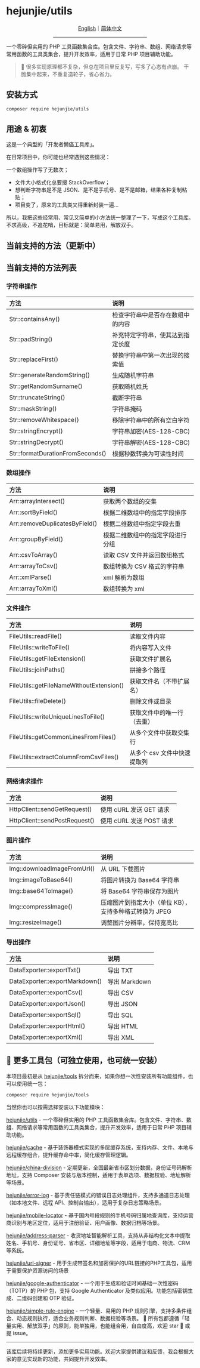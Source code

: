 # hejunjie/utils

<div align="center">
  <a href="./README.md">English</a>｜<a href="./README.zh-CN.md">简体中文</a>
  <hr width="50%"/>
</div>

一个零碎但实用的 PHP 工具函数集合库。包含文件、字符串、数组、网络请求等常用函数的工具类集合，提升开发效率，适用于日常 PHP 项目辅助功能。

> 🌱 很多实现原理都不复杂，但总在项目里反复写，写多了心态有点崩。
> 干脆集中起来，不重复造轮子，省心省力。

## 安装方式

```bash
composer require hejunjie/utils
```

## 用途 & 初衷

这是一个典型的「开发者懒癌工具库」。

在日常项目中，你可能也经常遇到这些情况：

一个数组操作写了无数次；

- 文件大小格式化总要搜 StackOverflow；
- 想判断字符串是不是 JSON、是不是手机号、是不是邮箱，结果各种复制粘贴；
- 项目变了，原来的工具类又得重新封装一遍...

所以，我把这些经常用、常见又简单的小方法统一整理了一下，写成这个工具库。不求高级，不追花哨，目标就是：简单易用，解放双手。

## 当前支持的方法（更新中）

## 当前支持的方法列表

### 字符串操作

| 方法                             | 说明                             |
| :------------------------------- | :------------------------------- |
| Str::containsAny()               | 检查字符串中是否存在数组中的内容 |
| Str::padString()                 | 补充特定字符串，使其达到指定长度 |
| Str::replaceFirst()              | 替换字符串中第一次出现的搜索值   |
| Str::generateRandomString()      | 生成随机字符串                   |
| Str::getRandomSurname()          | 获取随机姓氏                     |
| Str::truncateString()            | 截断字符串                       |
| Str::maskString()                | 字符串掩码                       |
| Str::removeWhitespace()          | 移除字符串中的所有空白字符       |
| Str::stringEncrypt()             | 字符串加密(AES-128-CBC)          |
| Str::stringDecrypt()             | 字符串解密(AES-128-CBC)          |
| Str::formatDurationFromSeconds() | 根据秒数转换为可读性时间         |

### 数组操作

| 方法                           | 说明                             |
| :----------------------------- | :------------------------------- |
| Arr::arrayIntersect()          | 获取两个数组的交集               |
| Arr::sortByField()             | 根据二维数组中的指定字段排序     |
| Arr::removeDuplicatesByField() | 根据二维数组中指定字段去重       |
| Arr::groupByField()            | 根据二维数组中的指定字段进行分组 |
| Arr::csvToArray()              | 读取 CSV 文件并返回数组格式      |
| Arr::arrayToCsv()              | 数组转换为 CSV 格式的字符串      |
| Arr::xmlParse()                | xml 解析为数组                   |
| Arr::arrayToXml()              | 数组转换为 xml                   |

### 文件操作

| 方法                                     | 说明                        |
| :--------------------------------------- | :-------------------------- |
| FileUtils::readFile()                    | 读取文件内容                |
| FileUtils::writeToFile()                 | 将内容写入文件              |
| FileUtils::getFileExtension()            | 获取文件扩展名              |
| FileUtils::joinPaths()                   | 拼接多个路径                |
| FileUtils::getFileNameWithoutExtension() | 获取文件名（不带扩展名）    |
| FileUtils::fileDelete()                  | 删除文件或目录              |
| FileUtils::writeUniqueLinesToFile()      | 获取文件中的唯一行（去重）  |
| FileUtils::getCommonLinesFromFiles()     | 从多个文件中获取交集行      |
| FileUtils::extractColumnFromCsvFiles()   | 从多个 csv 文件中快速提取列 |

### 网络请求操作

| 方法                          | 说明                     |
| :---------------------------- | :----------------------- |
| HttpClient::sendGetRequest()  | 使用 cURL 发送 GET 请求  |
| HttpClient::sendPostRequest() | 使用 cURL 发送 POST 请求 |

### 图片操作

| 方法                        | 说明                                                   |
| :-------------------------- | :----------------------------------------------------- |
| Img::downloadImageFromUrl() | 从 URL 下载图片                                        |
| Img::imageToBase64()        | 将图片转换为 Base64 字符串                             |
| Img::base64ToImage()        | 将 Base64 字符串保存为图片                             |
| Img::compressImage()        | 压缩图片到指定大小（单位 KB），支持多种格式转换为 JPEG |
| Img::resizeImage()          | 调整图片分辨率，保持宽高比                             |

### 导出操作

| 方法                           | 说明          |
| :----------------------------- | :------------ |
| DataExporter::exportTxt()      | 导出 TXT      |
| DataExporter::exportMarkdown() | 导出 Markdown |
| DataExporter::exportCsv()      | 导出 CSV      |
| DataExporter::exportJson()     | 导出 JSON     |
| DataExporter::exportSql()      | 导出 SQL      |
| DataExporter::exportHtml()     | 导出 HTML     |
| DataExporter::exportXml()      | 导出 XML      |

## 🔧 更多工具包（可独立使用，也可统一安装）

本项目最初是从 [hejunjie/tools](https://github.com/zxc7563598/php-tools) 拆分而来，如果你想一次性安装所有功能组件，也可以使用统一包：

```bash
composer require hejunjie/tools
```

当然你也可以按需选择安装以下功能模块：

[hejunjie/utils](https://github.com/zxc7563598/php-utils) - 一个零碎但实用的 PHP 工具函数集合库。包含文件、字符串、数组、网络请求等常用函数的工具类集合，提升开发效率，适用于日常 PHP 项目辅助功能。

[hejunjie/cache](https://github.com/zxc7563598/php-cache) - 基于装饰器模式实现的多层缓存系统，支持内存、文件、本地与远程缓存组合，提升缓存命中率，简化缓存管理逻辑。

[hejunjie/china-division](https://github.com/zxc7563598/php-china-division) - 定期更新，全国最新省市区划分数据，身份证号码解析地址，支持 Composer 安装与版本控制，适用于表单选项、数据校验、地址解析等场景。

[hejunjie/error-log](https://github.com/zxc7563598/php-error-log) - 基于责任链模式的错误日志处理组件，支持多通道日志处理（如本地文件、远程 API、控制台输出），适用于复杂日志策略场景。

[hejunjie/mobile-locator](https://github.com/zxc7563598/php-mobile-locator) - 基于国内号段规则的手机号码归属地查询库，支持运营商识别与地区定位，适用于注册验证、用户画像、数据归档等场景。

[hejunjie/address-parser](https://github.com/zxc7563598/php-address-parser) - 收货地址智能解析工具，支持从非结构化文本中提取姓名、手机号、身份证号、省市区、详细地址等字段，适用于电商、物流、CRM 等系统。

[hejunjie/url-signer](https://github.com/zxc7563598/php-url-signer) - 用于生成带签名和加密保护的URL链接的PHP工具包，适用于需要保护资源访问的场景

[hejunjie/google-authenticator](https://github.com/zxc7563598/php-google-authenticator) - 一个用于生成和验证时间基础一次性密码（TOTP）的 PHP 包，支持 Google Authenticator 及类似应用。功能包括密钥生成、二维码创建和 OTP 验证。

[hejunjie/simple-rule-engine](https://github.com/zxc7563598/php-simple-rule-engine) - 一个轻量、易用的 PHP 规则引擎，支持多条件组合、动态规则执行，适合业务规则判断、数据校验等场景。
👀 所有包都遵循「轻量实用、解放双手」的原则，能单独用，也能组合用，自由度高，欢迎 star 🌟 或提 issue。

---

该库后续将持续更新，添加更多实用功能。欢迎大家提供建议和反馈，我会根据大家的意见实现新的功能，共同提升开发效率。
